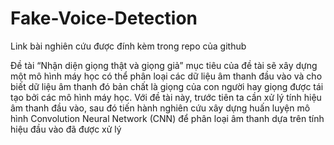 # Fake-Voice-Detection
Link bài nghiên cứu được đính kèm trong repo của github

Đề tài “Nhận diện giọng thật và giọng giả” mục tiêu của đề tài sẽ xây dựng một mô hình máy học có thể phân loại các dữ liệu âm thanh đầu vào và cho biết dữ liệu âm thanh đó bản chất là giọng của con người hay giọng được tái tạo bởi các mô hình máy học. Với đề tài này, trước tiên ta cần xử lý tính hiệu âm thanh đầu vào, sau đó tiến hành nghiên cứu xây dựng huấn luyện mô hình Convolution Neural Network (CNN) để phân loại âm thanh dựa trên tính hiệu đầu vào đã được xử lý


